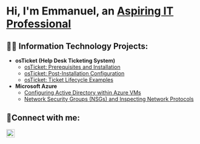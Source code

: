 <h1>Hi, I'm Emmanuel, an <a href="https://linkedin.com/in/emmanuel-miller-8108a6270"> Aspiring IT Professional</a></h1>

<h2>👨‍💻 Information Technology Projects:</h2>

- <b>osTicket (Help Desk Ticketing System)</b>
  - [osTicket: Prerequisites and Installation](https://github.com/Tenacityy/osticket-prereqs)
  - [osTicket: Post-Installation Configuration](https://github.com/Tenacityy/post-install-config)
  - [osTicket: Ticket Lifecycle Examples](https://github.com/Tenacityy/ticket-lifecycle)
- <b>Microsoft Azure</b>
  - [Configuring Active Directory within Azure VMs](https://github.com/Tenacityy/configure-ad)
  - [Network Security Groups (NSGs) and Inspecting Network Protocols](https://github.com/joshmadakorcc/azure-network-protocols)

<h2>🤳Connect with me:</h2>


[<img align="left" alt="Josh | LinkedIn" width="22px" src="https://cdn.jsdelivr.net/npm/simple-icons@v3/icons/linkedin.svg" />][linkedin]


[linkedin]: https://linkedin.com/in/emmanuel-miller-8108a6270
